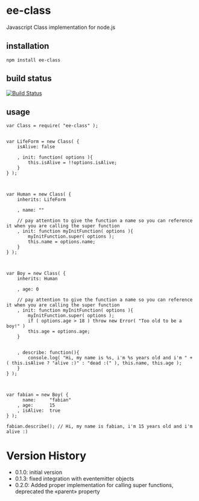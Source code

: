 # ee-class

Javascript Class implementation for node.js

## installation

    npm install ee-class


## build status

[![Build Status](https://travis-ci.org/eventEmitter/ee-class.png?branch=master)](https://travis-ci.org/eventEmitter/ee-class)


## usage

    var Class = require( "ee-class" );


    var LifeForm = new Class( {
        isAlive: false

        , init: function( options ){
            this.isAlive = !!options.isAlive;
        }
    } );



    var Human = new Class( {
        inherits: LifeForm
        
        , name: ""

        // pay attention to give the function a name so you can reference it when you are calling the super function
        , init: function myInitFunction( options ){
            myInitFunction.super( options );
            this.name = options.name;
        }
    } );



    var Boy = new Class( {
        inherits: Human

        , age: 0

        // pay attention to give the function a name so you can reference it when you are calling the super function
        , init: function myInitFunction( options ){
            myInitFunction.super( options );
            if ( options.age > 18 ) throw new Error( "Too old to be a boy!" )
            this.age = options.age;
        }


        , describe: function(){
            console.log( "Hi, my name is %s, i'm %s years old and i'm " + ( this.isAlive ? "alive :)" : "dead :(" ), this.name, this.age );
        }
    } );



    var fabian = new Boy( {
          name:     "fabian"
        , age:      15
        , isAlive:  true
    } );

    fabian.describe(); // Hi, my name is fabian, i'm 15 years old and i'm alive :)


# Version History

- 0.1.0: initial version
- 0.1.3: fixed integration with eventemitter objects
- 0.2.0: Added proper implementation for calling super functions, deprecated the «parent» property